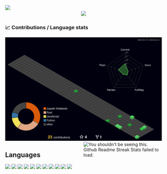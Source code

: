 <div align="left">
  <img src="https://github.com/vernonwu/vernonwu/assets/96093507/afb9028d-aeff-42f2-bdfd-07196e790e49">
</div>

<div align="center">
  <img src="https://quotes-github-readme.vercel.app/api?type=horizontal&theme=light" />
</div>

<h3 align="left">📈 Contributions / Language stats</h3>

<div align="center">
  <img src="https://github.com/vernonwu/vernonwu/blob/main/profile-3d-contrib/profile-night-green.svg" />
</div>

<img width="50%" align="right" src="https://github-readme-streak-stats.herokuapp.com/?user=vernonwu&theme=tokyonight&hide_border=true" alt="You shouldn't be seeing this. Github Readme Streak Stats failed to load.">

## Languages
![](https://img.shields.io/badge/Rust-black?style=for-the-badge&logo=rust&logoColor=#E57324)
![](https://img.shields.io/badge/R-0095D5?&style=for-the-badge&logo=r&logoColor=white)
![](https://img.shields.io/badge/Java-ED8B00?style=for-the-badge&logo=oracle&logoColor=black)
![](https://img.shields.io/badge/JavaScript-323330?style=for-the-badge&logo=javascript&logoColor=F7DF1E)
![](https://img.shields.io/badge/Python-FFD43B?style=for-the-badge&logo=python&logoColor=blue)
![](https://img.shields.io/badge/C++-239120?style=for-the-badge&logo=cplusplus&logoColor=white)
![](https://img.shields.io/badge/json-5E5C5C?style=for-the-badge&logo=json&logoColor=white)
![](https://img.shields.io/badge/HTML-E34F26?style=for-the-badge&logo=html5&logoColor=white)
![](https://img.shields.io/badge/PostgreSQL-1572B6?style=for-the-badge&logo=PostgreSQL&logoColor=white)
![](https://img.shields.io/badge/Markdown-ED8B00?style=for-the-badge&logo=markdown&logoColor=black)
![](https://img.shields.io/badge/Latex-black?style=for-the-badge&logo=latex&logoColor=#E57324)
